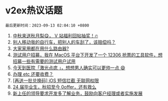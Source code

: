 # v2ex热议话题

`最后更新时间：2023-09-13 02:04:10 +0800`

1. [中秋来送秋月梨😋， V 站福利回帖抽奖！🔥](https://www.v2ex.com/t/972945)
1. [别人移动我的自行车，把别人的车刮了，该赔偿吗？](https://www.v2ex.com/t/972977)
1. [大家家用都在用什么路由器?](https://www.v2ex.com/t/972992)
1. [测试用户招募，我在 MacOS 平台下开发了一个 12306 抢票的工具软件，想招募一些有需要的测试用户试用](https://www.v2ex.com/t/972941)
1. [今天到医院「激光点痣 」，想想男人确实可以更帅一点 😄](https://www.v2ex.com/t/972916)
1. [办理 etc 还要收费？](https://www.v2ex.com/t/972910)
1. [[再送一批兑换码] iOS 短信拦截 无联网权限](https://www.v2ex.com/t/972892)
1. [24 届毕业生，秋招至今 0offer，还有救么](https://www.v2ex.com/t/972895)
1. [新上任的领导要求开发多了解业务，鼓励向客户经理或者实施发展](https://www.v2ex.com/t/972956)

